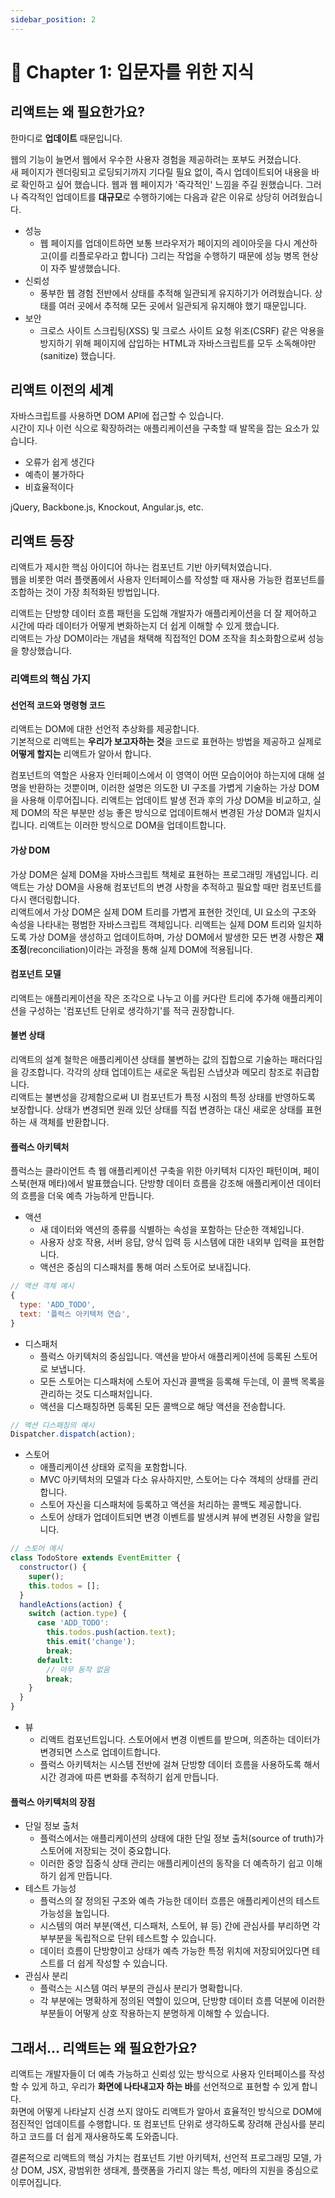 ```yaml
---
sidebar_position: 2
---
```


# 🎈 Chapter 1: 입문자를 위한 지식

## 리액트는 왜 필요한가요?
한마디로 **업데이트** 때문입니다.   

웹의 기능이 늘면서 웹에서 우수한 사용자 경험을 제공하려는 포부도 커졌습니다.   
새 페이지가 렌더링되고 로딩되기까지 기다릴 필요 없이, 즉시 업데이트되어 내용을 바로 확인하고 싶어 했습니다. 웹과 웹 페이지가 '즉각적인' 느낌을 주길 원했습니다. 그러나 즉각적인 업데이트를 **대규모**로 수행하기에는 다음과 같은 이유로 상당히 어려웠습니다.   

- 성능
  - 웹 페이지를 업데이트하면 보통 브라우저가 페이지의 레이아웃을 다시 계산하고(이를 리플로우라고 합니다) 그리는 작업을 수행하기 때문에 성능 병목 현상이 자주 발생했습니다.
- 신뢰성
  - 풍부한 웹 경험 전반에서 상태를 추적해 일관되게 유지하기가 어려웠습니다. 상태를 여러 곳에서 추적해 모든 곳에서 일관되게 유지해야 했기 때문입니다.
- 보안
  - 크로스 사이트 스크립팅(XSS) 및 크로스 사이트 요청 위조(CSRF) 같은 악용을 방지하기 위해 페이지에 삽입하는 HTML과 자바스크립트를 모두 소독해야만(sanitize) 했습니다.

## 리액트 이전의 세계
자바스크립트를 사용하면 DOM API에 접근할 수 있습니다.   
시간이 지나 이런 식으로 확장하려는 애플리케이션을 구축할 때 발목을 잡는 요소가 있습니다.   
- 오류가 쉽게 생긴다
- 예측이 불가하다
- 비효율적이다

jQuery, Backbone.js, Knockout, Angular.js, etc.   

## 리액트 등장
리액트가 제시한 핵심 아이디어 하나는 컴포넌트 기반 아키텍처였습니다.   
웹을 비롯한 여러 플랫폼에서 사용자 인터페이스를 작성할 때 재사용 가능한 컴포넌트를 조합하는 것이 가장 최적화된 방법입니다.   

리액트는 단방향 데이터 흐름 패턴을 도입해 개발자가 애플리케이션을 더 잘 제어하고 시간에 따라 데이터가 어떻게 변화하는지 더 쉽게 이해할 수 있게 했습니다.   
리액트는 가상 DOM이라는 개념을 채택해 직접적인 DOM 조작을 최소화함으로써 성능을 향상했습니다.

### 리액트의 핵심 가지

#### 선언적 코드와 명령형 코드
리액트는 DOM에 대한 선언적 추상화를 제공합니다.   
기본적으로 리액트는 **우리가 보고자하는 것**을 코드로 표현하는 방법을 제공하고 실제로 **어떻게 할지는** 리액트가 알아서 합니다.   

컴포넌트의 역할은 사용자 인터페이스에서 이 영역이 어떤 모습이어야 하는지에 대해 설명을 반환하는 것뿐이며, 이러한 설명은 의도한 UI 구조를 가볍게 기술하는 가상 DOM을 사용해 이루어집니다. 리액트는 업데이트 발생 전과 후의 가상 DOM을 비교하고, 실제 DOM의 작은 부분만 성능 좋은 방식으로 업데이트해서 변경된 가상 DOM과 일치시킵니다. 리액트는 이러한 방식으로 DOM을 업데이트합니다.   

#### 가상 DOM
가상 DOM은 실제 DOM을 자바스크립트 책체로 표현하는 프로그래밍 개념입니다. 리액트는 가상 DOM을 사용해 컴포넌트의 변경 사항을 추적하고 필요할 때만 컴포넌트를 다시 랜더링합니다.   
리액트에서 가상 DOM은 실제 DOM 트리를 가볍게 표현한 것인데, UI 요소의 구조와 속성을 나타내는 평범한 자바스크립트 객체입니다. 리액트는 실제 DOM 트리와 일치하도록 가상 DOM을 생성하고 업데이트하며, 가상 DOM에서 발생한 모든 변경 사항은 **재조정**(reconciliation)이라는 과정을 통해 실제 DOM에 적용됩니다.   

#### 컴포넌트 모델
리액트는 애플리케이션을 작은 조각으로 나누고 이를 커다란 트리에 추가해 애플리케이션을 구성하는 '컴포넌트 단위로 생각하기'를 적극 권장합니다.

#### 불변 상태
리액트의 설계 철학은 애플리케이션 상태를 불변하는 값의 집합으로 기술하는 패러다임을 강조합니다. 각각의 상태 업데이트는 새로운 독립된 스냅샷과 메모리 참조로 취급합니다.   
리액트는 불변성을 강제함으로써 UI 컴포넌트가 특정 시점의 특정 상태를 반영하도록 보장합니다. 상태가 변경되면 원래 있던 상태를 직접 변경하는 대신 새로운 상태를 표현하는 새 객체를 반환합니다.

#### 플럭스 아키텍처
플럭스는 클라이언트 측 웹 애플리케이션 구축을 위한 아키텍처 디자인 패턴이며, 페이스북(현재 메타)에서 발표했습니다. 단방향 데이터 흐름을 강조해 애플리케이션 데이터의 흐름을 더욱 예측 가능하게 만듭니다.

- 액션
  - 새 데이터와 액션의 종류를 식별하는 속성을 포함하는 단순한 객체입니다.
  - 사용자 상호 작용, 서버 응답, 양식 입력 등 시스템에 대한 내외부 입력을 표현합니다.
  - 액션은 중심의 디스패처를 통해 여러 스토어로 보내집니다.

```js
// 액션 객체 예시
{
  type: 'ADD_TODO',
  text: '플럭스 아키텍처 연습',
}
```

- 디스패처
  - 플럭스 아키텍처의 중심입니다. 액션을 받아서 애플리케이션에 등록된 스토어로 보냅니다.
  - 모든 스토어는 디스패처에 스토어 자신과 콜백을 등록해 두는데, 이 콜백 목록을 관리하는 것도 디스패처입니다.
  - 액션을 디스패칭하면 등록된 모든 콜백으로 해당 액션을 전송합니다.

```js
// 액션 디스패칭의 예시
Dispatcher.dispatch(action);
```

- 스토어
  - 애플리케이션 상태와 로직을 포함합니다.
  - MVC 아키텍처의 모델과 다소 유사하지만, 스토어는 다수 객체의 상태를 관리합니다.
  - 스토어 자신을 디스패처에 등록하고 액션을 처리하는 콜백도 제공합니다.
  - 스토어 상태가 업데이트되면 변경 이벤트를 발생시켜 뷰에 변경된 사항을 알립니다.

```js
// 스토어 예시
class TodoStore extends EventEmitter {
  constructor() {
    super();
    this.todos = [];
  }
  handleActions(action) {
    switch (action.type) {
      case 'ADD_TODO':
        this.todos.push(action.text);
        this.emit('change');
        break;
      default:
        // 아무 동작 없음
        break;
    }
  }
}
```

- 뷰
  - 리액트 컴포넌트입니다. 스토어에서 변경 이벤트를 받으며, 의존하는 데이터가 변경되면 스스로 업데이트합니다.
  - 플럭스 아키텍처는 시스템 전반에 걸쳐 단방향 데이터 흐름을 사용하도록 해서 시간 경과에 따른 변화를 추적하기 쉽게 만듭니다.

#### 플럭스 아키텍처의 장점
- 단일 정보 출처
  - 플럭스에서는 애플리케이션의 상태에 대한 단일 정보 출처(source of truth)가 스토어에 저장되는 것이 중요합니다.
  - 이러한 중앙 집중식 상태 관리는 애플리케이션의 동작을 더 예측하기 쉽고 이해하기 쉽게 만듭니다.
- 테스트 가능성
  - 플럭스의 잘 정의된 구조와 예측 가능한 데이터 흐름은 애플리케이션의 테스트 가능성을 높입니다.
  - 시스템의 여러 부분(액션, 디스패처, 스토어, 뷰 등) 간에 관심사를 부리하면 각 부부분을 독립적으로 단위 테스트할 수 있습니다.
  - 데이터 흐름이 단방향이고 상태가 예측 가능한 특정 위치에 저장되어있다면 테스트를 더 쉽게 작성할 수 있습니다.
- 관심사 분리
  - 플럭스는 시스템 여러 부분의 관심사 분리가 명확합니다.
  - 각 부분에는 명확하게 정의된 역할이 있으며, 단방향 데이터 흐름 덕분에 이러한 부분들이 어떻게 상호 작용하는지 분명하게 이해할 수 있습니다.

## 그래서... 리액트는 왜 필요한가요?
리액트는 개발자들이 더 예측 가능하고 신뢰성 있는 방식으로 사용자 인터페이스를 작성할 수 있게 하고, 우리가 **화면에 나타내고자 하는 바**를 선언적으로 표현할 수 있게 합니다.   
화면에 어떻게 나타날지 신경 쓰지 않아도 리액트가 알아서 효율적인 방식으로 DOM에 점진적인 업데이트를 수행합니다. 또 컴포넌트 단위로 생각하도록 장려해 관심사를 분리하고 코드를 더 쉽게 재사용하도록 도와줍니다.   

결론적으로 리액트의 핵심 가치는 컴포넌트 기반 아키텍처, 선언적 프로그래밍 모델, 가상 DOM, JSX, 광범위한 생태계, 플랫폼을 가리지 않는 특성, 메타의 지원을 중심으로 이루어집니다.
